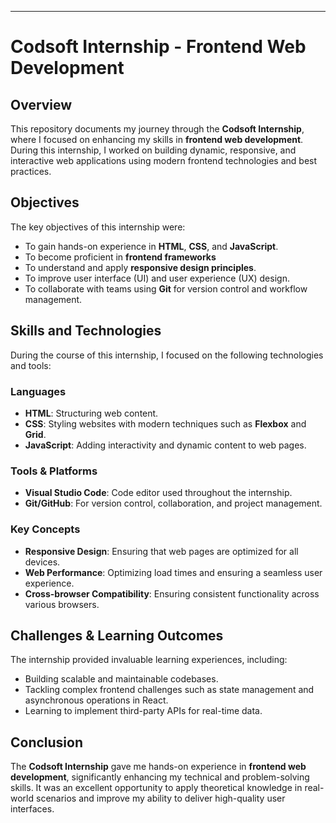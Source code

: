

---

# Codsoft Internship - Frontend Web Development

## Overview

This repository documents my journey through the **Codsoft Internship**, where I focused on enhancing my skills in **frontend web development**. During this internship, I worked on building dynamic, responsive, and interactive web applications using modern frontend technologies and best practices.

## Objectives

The key objectives of this internship were:
- To gain hands-on experience in **HTML**, **CSS**, and **JavaScript**.
- To become proficient in **frontend frameworks** 
- To understand and apply **responsive design principles**.
- To improve user interface (UI) and user experience (UX) design.
- To collaborate with teams using **Git** for version control and workflow management.

## Skills and Technologies

During the course of this internship, I focused on the following technologies and tools:

### Languages
- **HTML**: Structuring web content.
- **CSS**: Styling websites with modern techniques such as **Flexbox** and **Grid**.
- **JavaScript**: Adding interactivity and dynamic content to web pages.

### Tools & Platforms
- **Visual Studio Code**: Code editor used throughout the internship.
- **Git/GitHub**: For version control, collaboration, and project management.

### Key Concepts
- **Responsive Design**: Ensuring that web pages are optimized for all devices.
- **Web Performance**: Optimizing load times and ensuring a seamless user experience.
- **Cross-browser Compatibility**: Ensuring consistent functionality across various browsers.


## Challenges & Learning Outcomes

The internship provided invaluable learning experiences, including:
- Building scalable and maintainable codebases.
- Tackling complex frontend challenges such as state management and asynchronous operations in React.
- Learning to implement third-party APIs for real-time data.

## Conclusion

The **Codsoft Internship** gave me hands-on experience in **frontend web development**, significantly enhancing my technical and problem-solving skills. It was an excellent opportunity to apply theoretical knowledge in real-world scenarios and improve my ability to deliver high-quality user interfaces.
